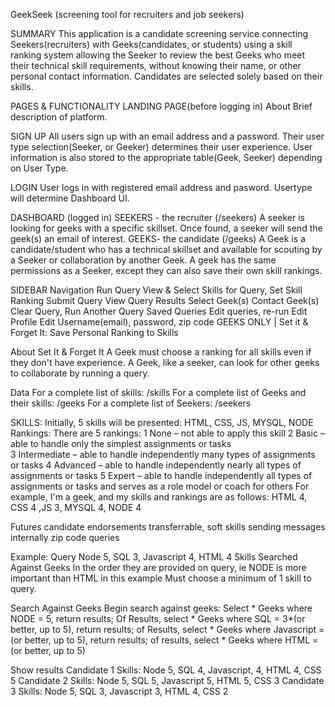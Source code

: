 GeekSeek (screening tool for recruiters and job seekers) 
 
SUMMARY
This application is a candidate screening service connecting Seekers(recruiters) with Geeks(candidates, or students) using a skill ranking system allowing the Seeker to review the best Geeks who meet their technical skill requirements, without knowing their name, or other personal contact information. Candidates are selected solely based on their skills.

PAGES & FUNCTIONALITY
LANDING PAGE(before logging in)
About
Brief description of platform.

SIGN UP
All users sign up with an email address and a password.
Their user type selection(Seeker, or Geeker) determines their user experience.
User information is also stored to the appropriate table(Geek, Seeker) depending on User Type.

LOGIN
User logs in with registered email address and pasword. Usertype will determine Dashboard UI.

DASHBOARD (logged in)
SEEKERS - the recruiter (/seekers)
A seeker is looking for geeks with a specific skillset. Once found, a seeker will send the geek(s) an email of interest.
GEEKS- the candidate (/geeks)
A Geek is a candidate/student who has a technical skillset and available for scouting by a Seeker or collaboration by another Geek. A geek has the same permissions as a Seeker, except they can also save their own skill rankings.

SIDEBAR Navigation
Run Query
View & Select Skills for Query, 
Set Skill Ranking
Submit Query
View Query Results
Select Geek(s)
Contact Geek(s)
Clear Query, Run Another Query 
Saved Queries
Edit queries, re-run
Edit Profile
Edit Username(email), password, zip code
GEEKS ONLY | Set it & Forget It: Save Personal Ranking to Skills

About Set It & Forget It
A Geek must choose a ranking for all skills even if they don't have experience.
A Geek, like a seeker, can look for other geeks to collaborate by running a query.


Data
For a complete list of skills: /skills
For a complete list of Geeks and their skills: /geeks
For a complete list of Seekers: /seekers

SKILLS:  Initially, 5 skills will be presented: 
HTML, 
CSS, 
JS, 
MYSQL, 
NODE
Rankings: There are 5 rankings:
1 None – not able to apply this skill 
2 Basic – able to handle only the simplest assignments or tasks  
3 Intermediate – able to handle independently many types of assignments or tasks 
4 Advanced – able to handle independently nearly all types of assignments or tasks 
5 Expert – able to handle independently all types of assignments or tasks and serves as a role model or coach for others
For example, I'm a geek, and my skills and rankings are as follows:
HTML 4, CSS 4 ,JS 3, MYSQL 4, NODE 4


Futures 
candidate endorsements
transferrable, soft skills
sending messages internally
zip code queries 

Example:
Query
Node 5, SQL 3, Javascript 4, HTML 4
Skills Searched Against Geeks In the order they are provided on query, ie NODE is more important than HTML in this example
Must choose a minimum of 1 skill to query.

Search Against Geeks
Begin search against geeks:
Select * Geeks where NODE = 5, return results;
Of Results, select * Geeks where SQL = 3*(or better, up to 5), return results;
of Results, select * Geeks where Javascript = (or better, up to 5), return results;
of results, select * Geeks where HTML =(or better, up to 5)

Show results
Candidate 1 Skills: Node 5, SQL 4, Javascript, 4, HTML 4, CSS 5
Candidate 2 Skills: Node 5, SQL 5, Javascript 5, HTML 5, CSS 3
Candidate 3 Skills: Node 5, SQL 3, Javascript 3, HTML 4, CSS 2

